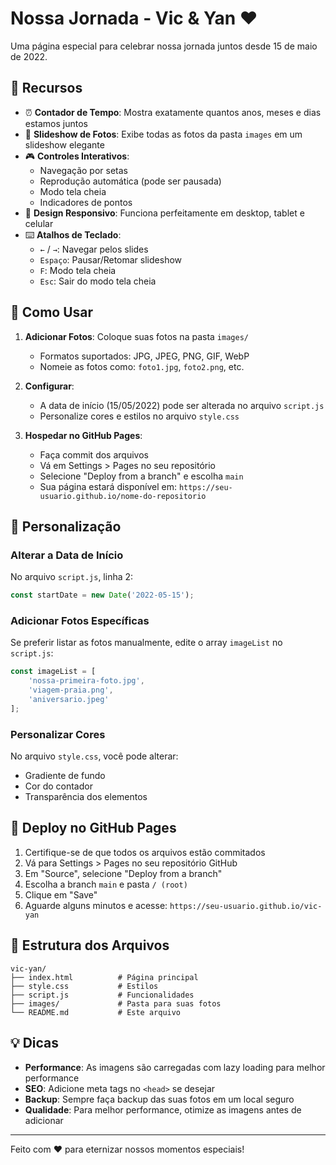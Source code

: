 # Nossa Jornada - Vic & Yan ❤️

Uma página especial para celebrar nossa jornada juntos desde 15 de maio de 2022.

## 🌟 Recursos

- ⏰ **Contador de Tempo**: Mostra exatamente quantos anos, meses e dias estamos juntos
- 📸 **Slideshow de Fotos**: Exibe todas as fotos da pasta `images` em um slideshow elegante
- 🎮 **Controles Interativos**: 
  - Navegação por setas
  - Reprodução automática (pode ser pausada)
  - Modo tela cheia
  - Indicadores de pontos
- 📱 **Design Responsivo**: Funciona perfeitamente em desktop, tablet e celular
- ⌨️ **Atalhos de Teclado**:
  - `←` / `→`: Navegar pelos slides
  - `Espaço`: Pausar/Retomar slideshow
  - `F`: Modo tela cheia
  - `Esc`: Sair do modo tela cheia

## 📁 Como Usar

1. **Adicionar Fotos**: Coloque suas fotos na pasta `images/`
   - Formatos suportados: JPG, JPEG, PNG, GIF, WebP
   - Nomeie as fotos como: `foto1.jpg`, `foto2.png`, etc.

2. **Configurar**: 
   - A data de início (15/05/2022) pode ser alterada no arquivo `script.js`
   - Personalize cores e estilos no arquivo `style.css`

3. **Hospedar no GitHub Pages**:
   - Faça commit dos arquivos
   - Vá em Settings > Pages no seu repositório
   - Selecione "Deploy from a branch" e escolha `main`
   - Sua página estará disponível em: `https://seu-usuario.github.io/nome-do-repositorio`

## 🎨 Personalização

### Alterar a Data de Início
No arquivo `script.js`, linha 2:
```javascript
const startDate = new Date('2022-05-15');
```

### Adicionar Fotos Específicas
Se preferir listar as fotos manualmente, edite o array `imageList` no `script.js`:
```javascript
const imageList = [
    'nossa-primeira-foto.jpg',
    'viagem-praia.png',
    'aniversario.jpeg'
];
```

### Personalizar Cores
No arquivo `style.css`, você pode alterar:
- Gradiente de fundo
- Cor do contador
- Transparência dos elementos

## 🚀 Deploy no GitHub Pages

1. Certifique-se de que todos os arquivos estão commitados
2. Vá para Settings > Pages no seu repositório GitHub
3. Em "Source", selecione "Deploy from a branch"
4. Escolha a branch `main` e pasta `/ (root)`
5. Clique em "Save"
6. Aguarde alguns minutos e acesse: `https://seu-usuario.github.io/vic-yan`

## 📝 Estrutura dos Arquivos

```
vic-yan/
├── index.html          # Página principal
├── style.css           # Estilos
├── script.js           # Funcionalidades
├── images/             # Pasta para suas fotos
└── README.md           # Este arquivo
```

## 💡 Dicas

- **Performance**: As imagens são carregadas com lazy loading para melhor performance
- **SEO**: Adicione meta tags no `<head>` se desejar
- **Backup**: Sempre faça backup das suas fotos em um local seguro
- **Qualidade**: Para melhor performance, otimize as imagens antes de adicionar

---

Feito com ❤️ para eternizar nossos momentos especiais!
